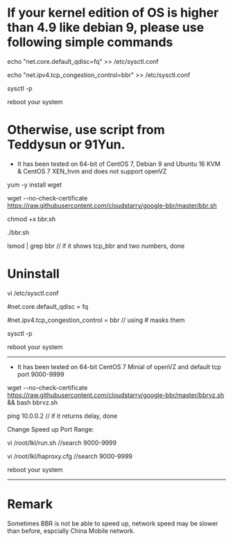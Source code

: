 # If your kernel edition of OS is higher than 4.9 like debian 9, please use following simple commands

echo "net.core.default_qdisc=fq" >> /etc/sysctl.conf

echo "net.ipv4.tcp_congestion_control=bbr" >> /etc/sysctl.conf

sysctl -p

reboot your system

# Otherwise, use script from Teddysun or 91Yun. 
- It has been tested on 64-bit of CentOS 7, Debian 9 and Ubuntu 16 KVM & CentOS 7 XEN_hvm and does not support openVZ

yum -y install wget

wget --no-check-certificate https://raw.githubusercontent.com/cloudstarry/google-bbr/master/bbr.sh

chmod +x bbr.sh

./bbr.sh

lsmod | grep bbr    // if it shows tcp_bbr and two numbers, done


# Uninstall

vi /etc/sysctl.conf

#net.core.default_qdisc = fq  

#net.ipv4.tcp_congestion_control = bbr    // using # masks them

sysctl -p

reboot  your system
***

- It has been tested on 64-bit CentOS 7 Minial of openVZ and default tcp port 9000-9999

wget --no-check-certificate https://raw.githubusercontent.com/cloudstarry/google-bbr/master/bbrvz.sh && bash bbrvz.sh

ping 10.0.0.2    // if it returns delay, done

Change Speed up Port Range:

vi /root/lkl/run.sh    //search 9000-9999

vi /root/lkl/haproxy.cfg    //search 9000-9999

reboot your system
***

# Remark

Sometimes BBR is not be able to speed up, network speed may be slower than before, espcially China Mobile network.


